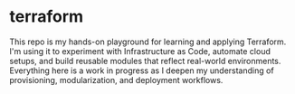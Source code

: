 # terraform
This repo is my hands-on playground for learning and applying Terraform. I'm using it to experiment with Infrastructure as Code, automate cloud setups, and build reusable modules that reflect real-world environments. Everything here is a work in progress as I deepen my understanding of provisioning, modularization, and deployment workflows.
